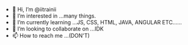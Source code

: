 - 👋 Hi, I’m @iitrainii
- 👀 I’m interested in ...many things.
- 🌱 I’m currently learning ...JS, CSS, HTML, JAVA, ANGULAR ETC......
- 💞️ I’m looking to collaborate on ...IDK
- 📫 How to reach me ...(DON'T)

<!---
iitrainii/iitrainii is a ✨ special ✨ repository because its `README.md` (this file) appears on your GitHub profile.
You can click the Preview link to take a look at your changes.
--->
